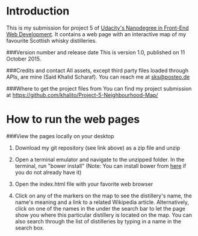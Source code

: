 Introduction
============
This is my submission for project 5 of [Udacity's Nanodegree in Front-End Web Development](https://www.udacity.com/course/front-end-web-developer-nanodegree--nd001). It contains a web page with an interactive map of my favourite Scottish whisky distilleries.


###Version number and release date
This is version 1.0, published on 11 October 2015.


###Credits and contact
All assets, except third party files loaded through APIs, are mine (Said Khalid Scharaf). You can reach me at sks@posteo.de


###Where to get the project files from
You can find my project submission at https://github.com/khalito/Project-5-Neighbourhood-Map/



How to run the web pages
========================

###View the pages locally on your desktop
1. Download my git repository (see link above) as a zip file and unzip

2. Open a terminal emulator and navigate to the unzipped folder. In the terminal, run "bower install" (Note: You can install bower from [here](http://bower.io/) if you do not already have it)

3. Open the index.html file with your favorite web browser

4. Click on any of the markers on the map to see the distillery's name, the name's meaning and a link to a related Wikipedia article. Alternatively, click on one of the names in the under the search bar to let the page show you where this particular distillery is located on the map. You can also search through the list of distilleries by typing in a name in the search box.


